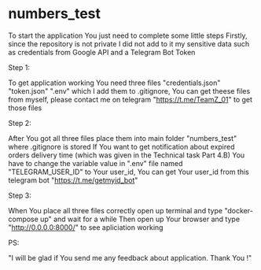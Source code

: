 # numbers_test

To start the application You just need to complete some little steps
Firstly, since the repository is not private 
I did not add to it my sensitive data such as credentials from Google API
and a Telegram Bot Token

Step 1:

  To get application working You need three files "credentials.json" "token.json" ".env"
  which I add them to .gitignore, You can get theese files from myself, please contact me 
  on telegram "https://t.me/TeamZ_01" to get those files

Step 2:

  After You got all three files place them into main folder "numbers_test" where .gitignore is stored
  If You want to get notification about expired orders delivery time (which was given in the Technical task Part 4.B)
  You have to change the variable value in ".env" file named "TELEGRAM_USER_ID" to Your user_id, You can get Your user_id
  from this telegram bot "https://t.me/getmyid_bot"
  
Step 3:

  When You place all three files correctly open up terminal and type "docker-compose up" and wait for a while
  Then open up Your browser and type "http://0.0.0.0:8000/" to see apliciation working


PS: 

  "I will be glad if You send me any feedback about application. Thank You !"
